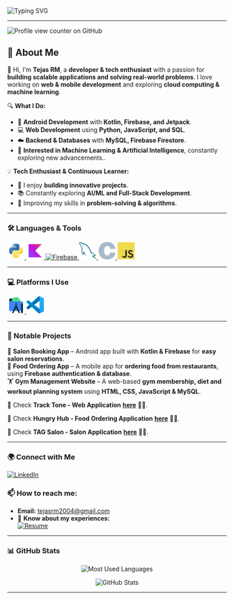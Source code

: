 ![Typing SVG](https://readme-typing-svg.demolab.com?font=Fira+Code&size=30&duration=7000&pause=2000&color=FFFFFF&background=0d1117&center=true&vCenter=true&width=600&lines=%F0%9F%91%8B+Hi+there%2C+I'm+Tejas+RM)

---

![Profile view counter on GitHub](https://komarev.com/ghpvc/?username=tejas2913)

## 🚀 About Me  

👋 Hi, I'm **Tejas RM**, a **developer & tech enthusiast** with a passion for **building scalable applications and solving real-world problems**. I love working on **web & mobile development** and exploring **cloud computing & machine learning**.  

🔍 **What I Do:**  
- 📱 **Android Development** with **Kotlin, Firebase, and Jetpack**.  
- 💻 **Web Development** using **Python, JavaScript, and SQL**.  
- ☁️ **Backend & Databases** with **MySQL, Firebase Firestore**.  
- 🤖 **Interested in Machine Learning & Artificial Intelligence**, constantly exploring new advancements..  

💡 **Tech Enthusiast & Continuous Learner:**  
- 🚀 I enjoy **building innovative projects**.  
- 📚 Constantly exploring **AI/ML and Full-Stack Development**.  
- 🎯 Improving my skills in **problem-solving & algorithms**.  

---

### 🛠️ Languages & Tools  

<p align="left">
    <a href="https://www.python.org/" target="_blank">
        <img src="https://raw.githubusercontent.com/devicons/devicon/master/icons/python/python-original.svg" alt="Python" width="40" height="40" />
    </a>
    <a href="https://kotlinlang.org/" target="_blank">
        <img src="https://raw.githubusercontent.com/devicons/devicon/master/icons/kotlin/kotlin-original.svg" alt="Kotlin" width="40" height="40" />
    </a>
    <a href="https://firebase.google.com/" target="_blank">
        <img src="https://www.vectorlogo.zone/logos/firebase/firebase-icon.svg" alt="Firebase" width="40" height="40" />
    </a>
    <a href="https://www.mysql.com/" target="_blank">
        <img src="https://raw.githubusercontent.com/devicons/devicon/master/icons/mysql/mysql-original.svg" alt="MySQL" width="40" height="40" />
    </a>
    <a href="https://www.cprogramming.com/" target="_blank">
        <img src="https://raw.githubusercontent.com/devicons/devicon/master/icons/c/c-original.svg" alt="C" width="40" height="40" />
    </a>
    <a href="https://developer.mozilla.org/en-US/docs/Web/JavaScript" target="_blank">
        <img src="https://raw.githubusercontent.com/devicons/devicon/master/icons/javascript/javascript-original.svg" alt="JavaScript" width="40" height="40" />
    </a>
</p>

---

### 💻 Platforms I Use  

<p align="left">
    <a href="https://developer.android.com/studio" target="_blank">
        <img src="https://raw.githubusercontent.com/devicons/devicon/master/icons/androidstudio/androidstudio-original.svg" alt="Android Studio" width="40" height="40" />
    </a>
    <a href="https://code.visualstudio.com/" target="_blank">
        <img src="https://raw.githubusercontent.com/devicons/devicon/master/icons/vscode/vscode-original.svg" alt="VS Code" width="40" height="40" />
    </a>
</p>

---

### 📜 Notable Projects  

🚀 **Salon Booking App** – Android app built with **Kotlin & Firebase** for **easy salon reservations**.  
🍔 **Food Ordering App** – A mobile app for **ordering food from restaurants**, using **Firebase authentication & database**.  
🏋️ **Gym Management Website** – A web-based **gym membership, diet and workout planning system** using **HTML, CSS, JavaScript & MySQL**.  



📌 Check **Track Tone - Web Application** **[here](https://github.com/Tejas2913/Track-Tone)** 👨‍💻.

📌 Check **Hungry Hub - Food Ordering Application** **[here](https://github.com/Tejas2913/Hungry-Hub)** 👨‍💻.

📌 Check **TAG Salon - Salon Application** **[here](https://github.com/Tejas2913/TAG-Salon)** 👨‍💻.

---

### 🌍 Connect with Me  

<p align="left">
    <a href="https://www.linkedin.com/in/tejas-rm-70205a24b" target="_blank">
        <img src="https://img.shields.io/badge/LinkedIn-0072b1?style=for-the-badge&logo=LinkedIn" alt="LinkedIn" />
    </a>
</p>

### 📫 How to reach me:  
- **Email:** [tejasrm2004@gmail.com](mailto:tejasrm2004@gmail.com)  
- 📄 **Know about my experiences:**  
  <a href="https://drive.google.com/file/d/1ylx4UwtutFdgZAL3ObdLvJNU0rPOYKFW/view?usp=drive_link" target="_blank"><img src="https://img.shields.io/badge/My%20Resume-000000?style=for-the-badge" alt="Resume" /></a>  

---

### 📊 GitHub Stats  

<p align="center">
    <img src="https://github-readme-stats.vercel.app/api/top-langs?username=tejas2913&show_icons=true&locale=en&layout=compact" alt="Most Used Languages" />
</p>

<p align="center">
    <img src="https://github-readme-stats.vercel.app/api?username=tejas2913&show_icons=true&locale=en" alt="GitHub Stats" />
</p>

---
